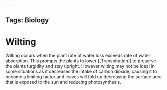 	---
Tags: Biology
---
# Wilting
Wilting occurs when the plant rate of water loss exceeds rate of water absorption. This prompts the plants to lower [[Transpiration]] to preserve the plants turgidity and stay upright. 
However wilting may not be ideal in some situations as it decreases the intake of carbon dioxide, causing it to become a limiting factor and leaves will fold up decreasing the surface area that is exposed to the sun and reducing photosynthesis.